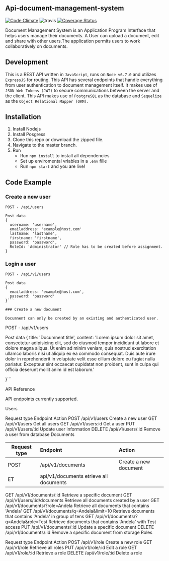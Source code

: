 ## Api-document-management-system
[![Code Climate](https://codeclimate.com/github/demiladebamgbose/api-document-management-system/badges/gpa.svg)](https://codeclimate.com/github/demiladebamgbose/api-document-management-system)
![travis](https://travis-ci.org/demiladebamgbose/api-document-management-system.svg?branch=master)
[![Coverage Status](https://coveralls.io/repos/github/demiladebamgbose/api-document-management-system/badge.svg?branch=master)](https://coveralls.io/github/demiladebamgbose/api-document-management-system?branch=master)

Document Management System is an Application Program Interface that helps users manage their documents. A User can upload a document, edit and share with other users.The application permits users to work collaboratively on documents.

## Development
This is a REST API written in `JavaScript`, runs on `Node v6.7.0` and utilizes `ExpressJS` for routing. This API has several endpoints that handle everything from user authentication to document management itself. It makes use of `JSON Web Tokens (JWT)` to secure communications between the server and the client. This API makes use of `PostgreSQL` as the database and `Sequelize` as the `Object Relational Mapper (ORM)`.

## Installation
1. Install Nodejs
2. Install Posgress
3. Clone this repo or download the zipped file.
4. Navigate to the master branch.
5. Run
	- Run `npm install` to install all dependencies
	- Set up enviromental vriables in a `.env`  fille
	- Run `npm start`  and you are live!

## Code Example

### Create a new user

```
POST - /api/users

Post data
{
  username: 'username',
  emailaddress: 'example@host.com'
  lastname: 'lastname',
  firstname: 'firstname',
  password: 'password',
  RoleId: 'Administrator' // Role has to be created before assignment.
}
```
### Login a user
```
POST - /api/v1/users

Post data
{
  emailaddress: 'example@host.com',
  password: 'password'
}```

### Create a new document

Documnent can only be created by an existing and authenticated user.
```
POST - /api/v1/users

Post data
{
  title: 'Documnent title',
  content: 'Lorem ipsum dolor sit amet, consectetur adipisicing elit, sed do eiusmod tempor incididunt ut labore et dolore magna aliqua. Ut  enim ad minim veniam, quis nostrud exercitation ullamco laboris nisi ut aliquip ex ea commodo consequat. Duis aute irure dolor in reprehenderit in voluptate velit esse cillum dolore eu fugiat nulla pariatur. Excepteur sint occaecat cupidatat non proident, sunt in culpa qui officia deserunt mollit anim id est laborum.'

}```


API Reference

API endpoints currently supported.

Users

Request type	Endpoint	Action
POST	/api/v1/users	Create a new user
GET	/api/v1/users	Get all users
GET	/api/v1/users:id	Get a user
PUT	/api/v1/users/:id	Update user information
DELETE	/api/v1/users/:id	Remove a user from database
Documents




| Request type|	Endpoint |	Action|
--------------|:--------|:-------
|POST	|/api/v1/documents	|Create a new document
|ET	|api/v1/documents	etrieve all documents
GET	/api/v1/documents/:id	Retrieve a specific document
GET	/api/v1/users/:id/documents	Retrieve all documents created by a user
GET	/api/v1/documents/?role=Andela	Retrieve all documents that contains 'Andela'
GET	/api/v1/documents/q=Andela&limit=10	Retrieve documents that contains 'Andela' in group of tens
GET	/api/v1/documents/?q=Andela&role=Test	Retrieve documents that contains 'Andela' with Test access
PUT	/api/v1/documents/:id	Update a specific document
DELETE	/api/v1/documents/:id	Remove a specific document from storage
Roles

Request type	Endpoint	Action
POST	/api/v1/role	Create a new role
GET	/api/v1/role	Retrieve all roles
PUT	/api/v1/role/:id	Edit a role
GET	/api/v1/role/:id	Retrieve a role
DELETE	/api/v1/role/:id	Delete a role



